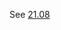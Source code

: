 See [21.08](https://github.com/siidney/Cpp-How-To-Program-9E/blob/master/Chapter21/exercises/21.08/ex_2108.cpp)
